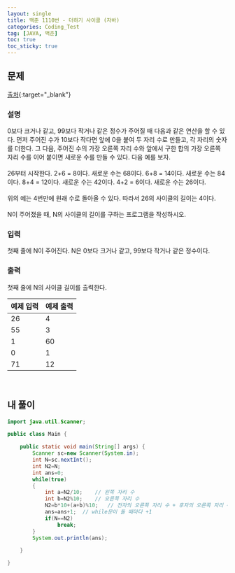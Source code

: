 ```yaml
---
layout: single
title: 백준 1110번 - 더하기 사이클 (자바)
categories: Coding_Test
tag: [JAVA, 백준]
toc: true
toc_sticky: true
---
```


## 문제
[출처](https://www.acmicpc.net/problem/1110){:target="_blank"}
### 설명
0보다 크거나 같고, 99보다 작거나 같은 정수가 주어질 때 다음과 같은 연산을 할 수 있다. 먼저 주어진 수가 10보다 작다면 앞에 0을 붙여 두 자리 수로 만들고, 각 자리의 숫자를 더한다. 그 다음, 주어진 수의 가장 오른쪽 자리 수와 앞에서 구한 합의 가장 오른쪽 자리 수를 이어 붙이면 새로운 수를 만들 수 있다. 다음 예를 보자.
<br/><br/>
26부터 시작한다. 2+6 = 8이다. 새로운 수는 68이다. 6+8 = 14이다. 새로운 수는 84이다. 8+4 = 12이다. 새로운 수는 42이다. 4+2 = 6이다. 새로운 수는 26이다.
<br/><br/>
위의 예는 4번만에 원래 수로 돌아올 수 있다. 따라서 26의 사이클의 길이는 4이다.
<br/><br/>
N이 주어졌을 때, N의 사이클의 길이를 구하는 프로그램을 작성하시오.

### 입력
첫째 줄에 N이 주어진다. N은 0보다 크거나 같고, 99보다 작거나 같은 정수이다.

### 출력
첫째 줄에 N의 사이클 길이를 출력한다.

예제 입력|예제 출력
---|---
26|4
55|3
1|60
0|1
71|12

<br/>

## 내 풀이
```java
import java.util.Scanner;

public class Main {

	public static void main(String[] args) {
		Scanner sc=new Scanner(System.in);
		int N=sc.nextInt();
		int N2=N;
		int ans=0;
		while(true)
		{
			int a=N2/10;	// 왼쪽 자리 수
			int b=N2%10;	// 오른쪽 자리 수
			N2=b*10+(a+b)%10;	// 전자의 오른쪽 자리 수 + 후자의 오른쪽 자리 수
			ans=ans+1;	// while문이 돌 때마다 +1
			if(N==N2)
				break;
		}
		System.out.println(ans);

	}

}
```